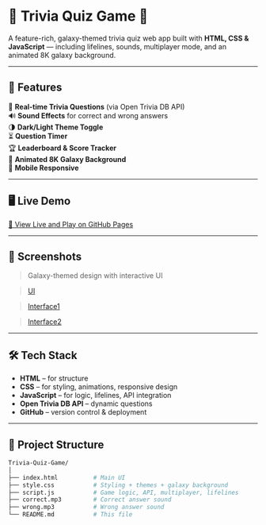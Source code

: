# 🌌 Trivia Quiz Game 🚀  
A feature-rich, galaxy-themed trivia quiz web app built with **HTML, CSS & JavaScript** — including lifelines, sounds, multiplayer mode, and an animated 8K galaxy background.


---

## 🎯 Features

 
🧠 **Real-time Trivia Questions** (via Open Trivia DB API)  
🔊 **Sound Effects** for correct and wrong answers  
🌗 **Dark/Light Theme Toggle**  
⏳ **Question Timer**  
🏆 **Leaderboard & Score Tracker**   
🌌 **Animated 8K Galaxy Background**  
📱 **Mobile Responsive**

---

## 🖥️ Live Demo

[🔗 View Live and Play on GitHub Pages](https://chirashri.github.io/Trivia-Quiz-Game/)

---

## 📸 Screenshots

> Galaxy-themed design with interactive UI

> [UI](https://github.com/Chirashri/Trivia-Quiz-Game/blob/main/UI.png)

>[Interface1](https://github.com/Chirashri/Trivia-Quiz-Game/blob/main/UI1.png)

>[Interface2]()


---

## 🛠️ Tech Stack

- **HTML** – for structure  
- **CSS** – for styling, animations, responsive design  
- **JavaScript** – for logic, lifelines, API integration  
- **Open Trivia DB API** – dynamic questions  
- **GitHub** – version control & deployment  

---

## 📂 Project Structure

```bash
Trivia-Quiz-Game/
│
├── index.html          # Main UI
├── style.css           # Styling + themes + galaxy background
├── script.js           # Game logic, API, multiplayer, lifelines
├── correct.mp3         # Correct answer sound
├── wrong.mp3           # Wrong answer sound
└── README.md           # This file
